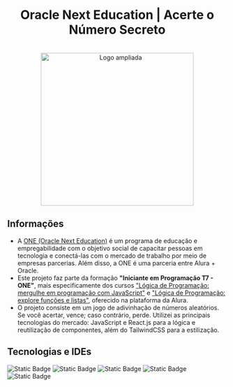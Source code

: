 <h1 align="center">Oracle Next Education | Acerte o Número Secreto</h1>
<div align="center">
  <br>
  <img src="https://compliancesolucoes.com.br/wp-content/uploads/2022/11/ONE_logo_rgb.png" alt="Logo ampliada" width="350">
  <br>
</div>
<div>
  <h2>Informações</h2>
<ul>
  <li>A <a href="https://www.oracle.com/br/education/oracle-next-education/">ONE (Oracle Next Education)</a> é um programa de educação e empregabilidade com o objetivo social de capacitar pessoas em tecnologia e conectá-las com o mercado de trabalho por meio de empresas parcerias. Além disso, a ONE é uma parceria entre Alura + Oracle.</li>
  <li>Este projeto faz parte da formação <b>"Iniciante em Programação T7 - ONE"</b>, mais especificamente dos cursos <a href="https://cursos.alura.com.br/certificate/abraaosantos-contato/logica-programacao-mergulhe-programacao-javascript">"Lógica de Programação: mergulhe em programação com JavaScript"</a> e <a href="https://cursos.alura.com.br/certificate/abraaosantos-contato/logica-programacao-funcoes-listas">"Lógica de Programação: explore funções e listas"</a>, oferecido na plataforma da Alura.
  <li>O projeto consiste em um jogo de adivinhação de números aleatórios. Se você acertar, vence; caso contrário, perde. Utilizei as principais tecnologias do mercado: JavaScript e React.js para a lógica e reutilização de componentes, além do TailwindCSS para a estilização.</li>
</ul>
</div>
<div>
        <h2>Tecnologias e IDEs</h2>
  
  ![Static Badge](https://img.shields.io/badge/JavaScript_-grey?style=for-the-badge&logo=JavaScript&logoSize=10)
  ![Static Badge](https://img.shields.io/badge/React_-grey?style=for-the-badge&logo=React&logoSize=10)
![Static Badge](https://img.shields.io/badge/TailwindCSS-grey?style=for-the-badge&logo=TailwindCSS&logoSize=10)
  ![Static Badge](https://img.shields.io/badge/HTML_-grey?style=for-the-badge&logo=HTML5&logoSize=10)
  ![Static Badge](https://img.shields.io/badge/Visual%20Studio%20Code_-grey?style=for-the-badge&logo=visual%20studio%20code&logoSize=10)
</div>
